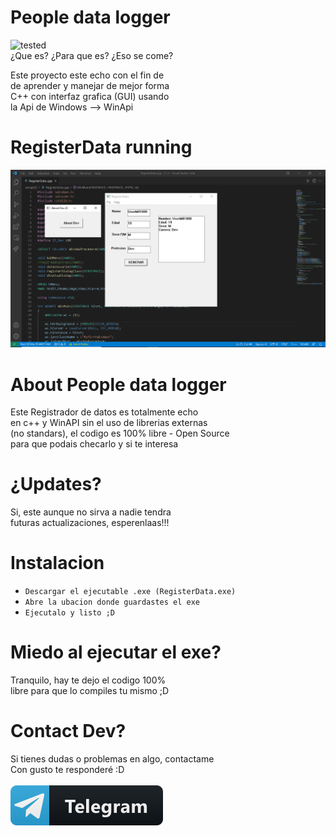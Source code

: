 # People data logger
![tested](https://img.shields.io/badge/Tested-Windows-blue)</br>
¿Que es? ¿Para que es? ¿Eso se come?</br>

Este proyecto este echo con el fin de </br>
de aprender y manejar de mejor forma </br> 
C++ con interfaz grafica (GUI) usando </br>
la Api de Windows --> WinApi

# RegisterData running
![Imagen Text](https://github.com/UserM01000/People-data-logger/blob/main/imagen.png)

# About People data logger

Este Registrador de datos es totalmente echo </br>
en c++ y WinAPI sin el uso de librerias externas</br>
(no standars), el codigo es 100% libre - Open Source </br>
para que podais checarlo y si te interesa

# ¿Updates?

Si, este aunque no sirva a nadie tendra </br>
futuras actualizaciones, esperenlaas!!!

# Instalacion

* `Descargar el ejecutable .exe (RegisterData.exe)`
* `Abre la ubacion donde guardastes el exe`
* `Ejecutalo y listo ;D`

# Miedo al ejecutar el exe?

Tranquilo, hay te dejo el codigo 100% </br>
libre para que lo compiles tu mismo ;D

# Contact Dev?
Si tienes dudas o problemas en algo, contactame </br>
Con gusto te responderé :D </br>
</br>
[![testers](https://raw.githubusercontent.com/MikeCodesDotNET/ColoredBadges/master/svg/social/telegram.svg)](https://t.me/HackForAll1)

